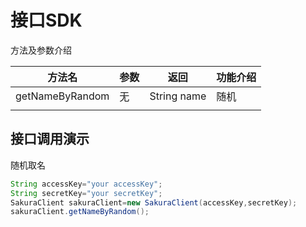 # 接口SDK

方法及参数介绍

| 方法名          | 参数 | 返回        | 功能介绍 |
| --------------- | ---- | ----------- | -------- |
| getNameByRandom | 无   | String name | 随机     |
|                 |      |             |          |


## 接口调用演示

随机取名

```java
String accessKey="your accessKey";
String secretKey="your secretKey";
SakuraClient sakuraClient=new SakuraClient(accessKey,secretKey);
sakuraClient.getNameByRandom();
```

